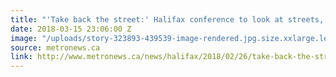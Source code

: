 ```yaml
---
title: "'Take back the street:' Halifax conference to look at streets, and parks too"
date: 2018-03-15 23:06:00 Z
image: "/uploads/story-323893-439539-image-rendered.jpg.size.xxlarge.letterbox.jpg"
source: metronews.ca
link: http://www.metronews.ca/news/halifax/2018/02/26/take-back-the-street-halifax-conference-to-look-at-streets-and-parks-too.html
---
```


